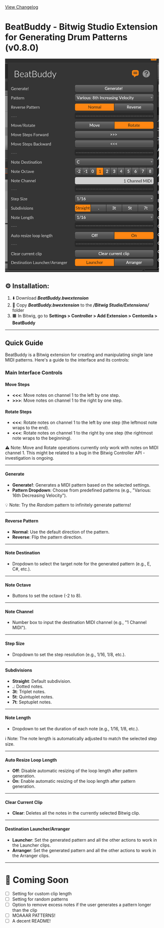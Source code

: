 [View Changelog](CHANGELOG)

# BeatBuddy - Bitwig Studio Extension for Generating Drum Patterns (v0.8.0)

![Screenshot v0.7.6](image.png)

## ⚙️ Installation:

1. ⬇️ Download **_BeatBuddy.bwextension_**  
2. 📂 Copy **_BeatBuddy.bwextension_** to the **_/Bitwig Studio/Extensions/_** folder  
3. 🟧 In Bitwig, go to **Settings > Controller > Add Extension > Centomila > BeatBuddy**  

---

## Quick Guide

BeatBuddy is a Bitwig extension for creating and manipulating single lane MIDI patterns. Here's a guide to the interface and its controls:

### Main Interface Controls

#### Move Steps
- **<<<**: Move notes on channel 1 to the left by one step.
- **>>>**: Move notes on channel 1 to the right by one step.

#### Rotate Steps
- **<<<**: Rotate notes on channel 1 to the left by one step (the leftmost note wraps to the end).
- **<<<**: Rotate notes on channel 1 to the right by one step (the rightmost note wraps to the beginning).

⚠️ Note: Move and Rotate operations currently only work with notes on MIDI channel 1. This might be related to a bug in the Bitwig Controller API - investigation is ongoing.


---

#### Generate
- **Generate!**: Generates a MIDI pattern based on the selected settings.
- **Pattern Dropdown**: Choose from predefined patterns (e.g., "Various: 16th Decreasing Velocity").

💡 Note: Try the _Random_ pattern to infinitely generate patterns!

---

#### Reverse Pattern
- **Normal**: Use the default direction of the pattern.
- **Reverse**: Flip the pattern direction.

---

#### Note Destination
- Dropdown to select the target note for the generated pattern (e.g., E, C#, etc.).

---

#### Note Octave
- Buttons to set the octave (-2 to 8).

---

#### Note Channel
- Number box to input the destination MIDI channel (e.g., "1 Channel MIDI").

---

#### Step Size
- Dropdown to set the step resolution (e.g., 1/16, 1/8, etc.).

---

#### Subdivisions
- **Straight**: Default subdivision.
- **.**: Dotted notes.
- **3t**: Triplet notes.
- **5t**: Quintuplet notes.
- **7t**: Septuplet notes.

---

#### Note Length
- Dropdown to set the duration of each note (e.g., 1/16, 1/8, etc.).

ℹ️ Note: The note length is automatically adjusted to match the selected step size.

---

#### Auto Resize Loop Length
- **Off**: Disable automatic resizing of the loop length after pattern generation.
- **On**: Enable automatic resizing of the loop length after pattern generation.

---

#### Clear Current Clip
- **Clear**: Deletes all the notes in the currently selected Bitwig clip.

---

#### Destination Launcher/Arranger
- **Launcher**: Set the generated pattern and all the other actions to work in the Launcher clips.
- **Arranger**: Set the generated pattern and all the other actions to work in the Arranger clips.

---


# 🚀 Coming Soon

- [ ] Setting for custom clip length  
- [ ] Setting for random patterns  
- [ ] Option to remove excess notes if the user generates a pattern longer than the clip  
- [ ] MOAAAR PATTERNS!
- [ ] A decent README!
